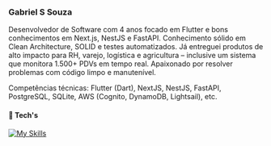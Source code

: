 ### Gabriel S Souza
Desenvolvedor de Software com 4 anos focado em Flutter e bons conhecimentos em Next.js, NestJS e FastAPI. Conhecimento sólido em Clean Architecture, SOLID e testes automatizados. Já entreguei produtos de alto impacto para RH, varejo, logística e agricultura – inclusive um sistema que monitora 1.500+ PDVs em tempo real. Apaixonado por resolver problemas com código limpo e manutenível.

Competências técnicas: Flutter (Dart), NextJS, NestJS, FastAPI, PostgreSQL, SQLite, AWS (Cognito, DynamoDB, Lightsail), etc.

#### 🧰 Tech's
[![My Skills](https://skillicons.dev/icons?i=flutter,react,next,typescript,nestjs,nodejs,python,fastapi,postgresql,aws,git)](https://skillicons.dev)
